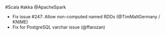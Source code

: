 #Scala #akka @ApacheSpark

* Fix issue #247: Allow non-computed named RDDs (@TimMaltGermany / KNIME)
* Fix for PostgreSQL varchar issue (@ffarozan)
